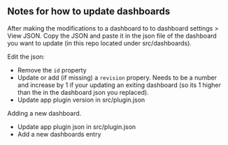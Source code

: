 ## Notes for how to update dashboards

After making the modifications to a dashboard to to dashboard settings > View JSON. Copy the JSON and paste it
in the json file of the dashboard you want to update (in this repo located under src/dashboards).

Edit the json:

- Remove the `id` property
- Update or add (if missing) a `revision` propery. Needs to be a number and increase by 1 if your updating an exiting
    dashboard (so its 1 higher than the in the dashboard json you replaced).
- Update app plugin version in src/plugin.json


Adding a new dashboard.

- Update app plugin json in src/plugin.json
- Add a new dashboards entry


